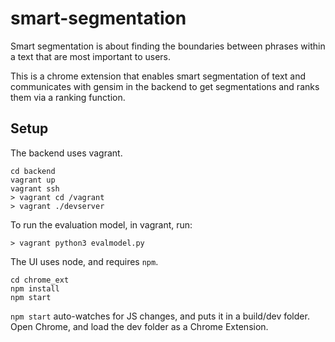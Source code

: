 # smart-segmentation

Smart segmentation is about finding the boundaries between phrases within a text that are most important to users.

This is a chrome extension that enables smart segmentation of text and communicates with gensim in the backend to get segmentations and ranks them via a ranking function.

## Setup

The backend uses vagrant.

```
cd backend
vagrant up
vagrant ssh
> vagrant cd /vagrant
> vagrant ./devserver
```

To run the evaluation model, in vagrant, run:

```
> vagrant python3 evalmodel.py
```

The UI uses node, and requires `npm`.

```
cd chrome_ext
npm install
npm start
```

`npm start` auto-watches for JS changes, and puts it in a build/dev folder. Open Chrome, and load the dev folder as a Chrome Extension.
